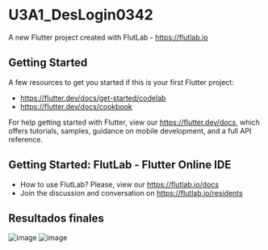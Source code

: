 # U3A1_DesLogin0342

A new Flutter project created with FlutLab - https://flutlab.io

## Getting Started

A few resources to get you started if this is your first Flutter project:

- https://flutter.dev/docs/get-started/codelab
- https://flutter.dev/docs/cookbook

For help getting started with Flutter, view our
https://flutter.dev/docs, which offers tutorials,
samples, guidance on mobile development, and a full API reference.

## Getting Started: FlutLab - Flutter Online IDE

- How to use FlutLab? Please, view our https://flutlab.io/docs
- Join the discussion and conversation on https://flutlab.io/residents

## Resultados finales
![image](https://github.com/CobosTrevinoMartinGabriel/U3A1DesLog0342/assets/143775254/18b90f65-9530-49ff-8a77-6c18a1761d22)
![image](https://github.com/CobosTrevinoMartinGabriel/U3A1DesLog0342/assets/143775254/8f8cfce4-ef35-40d0-8bd6-6b7f2ea1fa4e)

